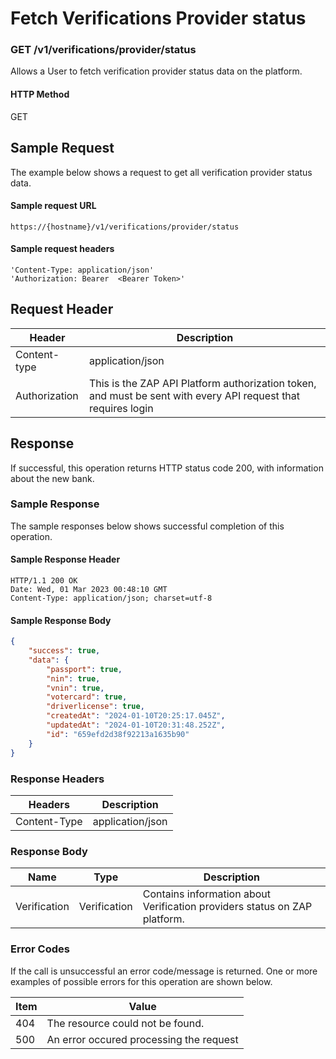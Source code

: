 # Fetch Verifications Provider status

### GET /v1/verifications/provider/status <a href="#top" id="top"></a>

Allows a User to fetch verification provider status data on the platform.

#### HTTP Method <a href="#top" id="top"></a>

GET

## Sample Request <a href="#samplerequest" id="samplerequest"></a>

The example below shows a request to get all verification provider status data.

#### **Sample request** URL <a href="#top" id="top"></a>

```
https://{hostname}/v1/verifications/provider/status
```

#### &#x20;**Sample request headers** <a href="#top" id="top"></a>

```
'Content-Type: application/json'
'Authorization: Bearer  <Bearer Token>'
```

## Request Header <a href="#samplerequest" id="samplerequest"></a>

| Header        | Description                                                                                                   |
| ------------- | ------------------------------------------------------------------------------------------------------------- |
| Content-type  | application/json                                                                                              |
| Authorization | This is the ZAP API Platform authorization token, and must be sent with every API request that requires login |

## Response <a href="#samplerequest" id="samplerequest"></a>

If successful, this operation returns HTTP status code 200, with information about the new bank.

### Sample Response <a href="#samplerequest" id="samplerequest"></a>

The sample responses below shows successful completion of this operation.

#### **Sample** Response Header <a href="#top" id="top"></a>

```
HTTP/1.1 200 OK
Date: Wed, 01 Mar 2023 00:48:10 GMT
Content-Type: application/json; charset=utf-8
```

#### **Sample** Response Body <a href="#top" id="top"></a>

```json
{
    "success": true,
    "data": {
        "passport": true,
        "nin": true,
        "vnin": true,
        "votercard": true,
        "driverlicense": true,
        "createdAt": "2024-01-10T20:25:17.045Z",
        "updatedAt": "2024-01-10T20:31:48.252Z",
        "id": "659efd2d38f92213a1635b90"
    }
}
```

### Response Headers <a href="#samplerequest" id="samplerequest"></a>

| Headers      | Description      |
| ------------ | ---------------- |
| Content-Type | application/json |

### Response Body <a href="#samplerequest" id="samplerequest"></a>

| Name         | Type         | Description                                                                 |
| ------------ | ------------ | --------------------------------------------------------------------------- |
| Verification | Verification | Contains information about  Verification providers status on ZAP  platform. |

### Error Codes <a href="#samplerequest" id="samplerequest"></a>

If the call is unsuccessful an error code/message is returned. One or more examples of possible errors for this operation are shown below.

| Item | Value                                   |
| ---- | --------------------------------------- |
| 404  | The resource could not be found.        |
| 500  | An error occured processing the request |


